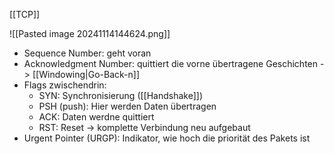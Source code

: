 [[TCP]]

![[Pasted image 20241114144624.png]]

- Sequence Number: geht voran
- Acknowledgment Number: quittiert die vorne übertragene Geschichten -> [[Windowing|Go-Back-n]]
- Flags zwischendrin:
	- SYN: Synchronisierung ([[Handshake]])
	- PSH (push): Hier werden Daten übertragen
	- ACK: Daten werdne quittiert
	- RST: Reset -> komplette Verbindung neu aufgebaut
- Urgent Pointer (URGP): Indikator, wie hoch die priorität des Pakets ist